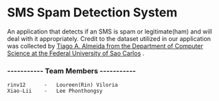 # SMS Spam Detection System
An application that detects if an SMS is spam or legitimate(ham) and will deal with it appropriately. Credit to the dataset utilized in our application was collected by [Tiago A. Almeida from the Department of Computer Science at the Federal University of Sao Carlos](https://archive.ics.uci.edu/ml/datasets/sms+spam+collection) . 

### ----------- Team Members -----------
    rinv12      -   Loureen(Rin) Viloria
    Xiao-Lii    -   Lee Phonthongsy
